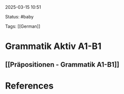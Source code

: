 2025-03-15 10:51

Status: #baby 

Tags: [[German]]


# Grammatik Aktiv A1-B1

## [[Präpositionen - Grammatik A1-B1]]




















# References
